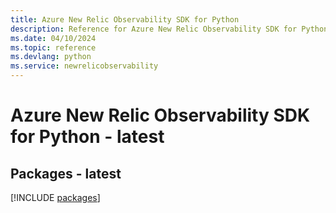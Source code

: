 ```yaml
---
title: Azure New Relic Observability SDK for Python
description: Reference for Azure New Relic Observability SDK for Python
ms.date: 04/10/2024
ms.topic: reference
ms.devlang: python
ms.service: newrelicobservability
---
```

# Azure New Relic Observability SDK for Python - latest
## Packages - latest
[!INCLUDE [packages](new-relic-observability-index.md)]